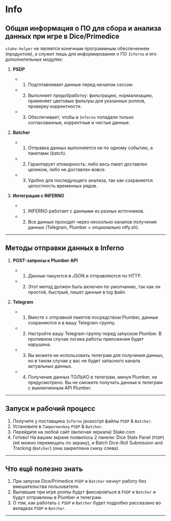 # Info

## Общая информация о ПО для сбора и анализа данных при игре в Dice/Primedice

`stake-helper` не является конечным программным обеспечением (продуктом),  а служит лишь для информирования о ПО `Inferno` и его дополнительных модулях:

1. **PSDP**  

   - 1) Подготавливает данные перед началом сессии.  
   - 2) Выполняет предобработку: фильтрацию, нормализацию, применяет цветовые фильтры для указанных роллов, проверку корректности.  
   - 3) Обеспечивает, чтобы в `Inferno` попадали только согласованные, корректные и чистые данные.  

2. **Batcher**  

   - 1) Отправка данных выполняется не по одному событию, а пакетами (batch).  
   - 2) Гарантирует *атомарность*: либо весь пакет доставлен целиком, либо не доставлен вовсе.
   - 3) Удобно для последующего анализа, так как сохраняется целостность временных рядов.  

3. **Интеграция с INFERNO**  

   - 1) INFERNO работает с данными из разных источников.  
   - 2) Все данные проходят через несколько каналов получения данных (Telegram, Plumber + опционально ntfy.sh).

---

## Методы отправки данных в Inferno

1. **POST-запросы к Plumber API**  

   - 1) Данные пакуются в JSON и отправляются по HTTP.  
   - 2) Этот метод должен быть включен по умолчанию, так как он простой, быстрый, пишет данные в log файл.

2. **Telegram** 

   - 1) Вместе с отправкой пакетов посредством Plumber, данные сохраняются и в вашу Telegram-группу.  
   - 2) Настройте вашу Telegram-группу перед запуском Plumber. В противном случае логика работы приложения будет нарушена. 
   - 3) Вы можете не использовать телеграм для получения данных, но в таком случае у вас не будет запасного канала актуальных данных.
   - 4) Получение данных ТОЛЬКО в телеграм, минуя Plumber, не предусмотрено. Вы не сможете получать данные в телеграм с выключенным API Plumber.

---

## Запуск и рабочий процесс

1. Получите у поставщика `Inferno` javascript файлы `PSDP` & `Batcher`.
2. Установите в `Tampermonkey` `PSDP` & `Batcher`.
3. Перейдите на любой сайт (включая зеркала) Stake.com
4. Готово! На вашем экране появилось 2 панели: Dice Stats Panel (`PSDP`) (её можно перемещать по экрану), и Batch Dice-Roll Submission and Tracking (`Batcher`) (она закреплена снизу слева).

---

## Что ещё полезно знать

1. При запуске Dice/Primedice `PSDP` и `Batcher` начнут работу без вмешательства пользователя.
2. Выпавшие при игре роллы будут фиксировться в `PSDP` и `Batcher` и будут отправлены в Plumber и телеграм.
3. О том, как работать с `PSDP` и `Batcher` будет подробно рассказано во вкладках `PSDP` и `Batcher`.


---
